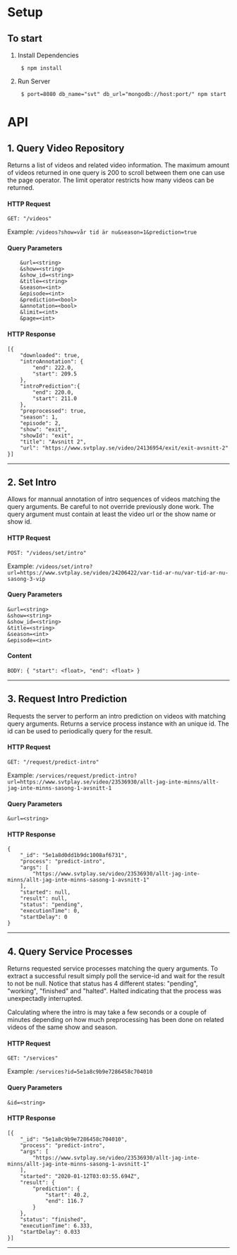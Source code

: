 # Setup

## To start

1) Install Dependencies

        $ npm install 

2) Run Server 

        $ port=8080 db_name="svt" db_url="mongodb://host:port/" npm start 


# API

## 1. Query Video Repository 

Returns a list of videos and related video information. The maximum amount of videos returned in one query is 200 to scroll between them one can use the page operator. The limit operator restricts how many videos can be returned.

#### HTTP Request

    GET: "/videos"

Example: ```/videos?show=vår tid är nu&season=1&prediction=true```

#### Query Parameters

        &url=<string>  
        &show=<string>
        &show_id=<string>
        &title=<string>
        &season=<int>
        &episode=<int>
        &prediction=<bool>
        &annotation=<bool>      
        &limit=<int>
        &page=<int>

#### HTTP Response 

    [{
        "downloaded": true,
        "introAnnotation": {
            "end": 222.0,
            "start": 209.5
        },
        "introPrediction":{
            "end": 220.0,
            "start": 211.0
        },
        "preprocessed": true,
        "season": 1,
        "episode": 2,
        "show": "exit",
        "showId": "exit",
        "title": "Avsnitt 2",
        "url": "https://www.svtplay.se/video/24136954/exit/exit-avsnitt-2"
    }]

---

## 2. Set Intro 

Allows for mannual annotation of intro sequences of videos matching the query arguments. Be careful to not override previously done work. The query argument must contain at least the video url or the show name or show id. 

#### HTTP Request
    POST: "/videos/set/intro"

Example: ```/videos/set/intro?url=https://www.svtplay.se/video/24206422/var-tid-ar-nu/var-tid-ar-nu-sasong-3-vip```

#### Query Parameters
    &url=<string>   
    &show=<string>
    &show_id=<string>
    &title=<string>
    &season=<int>
    &episode=<int>
#### Content
    BODY: { "start": <float>, "end": <float> }

---
## 3. Request Intro Prediction 

Requests the server to perform an intro prediction on videos with matching query arguments. Returns a service process instance with an unique id. The id can be used to periodically query for the result.

#### HTTP Request
    GET: "/request/predict-intro"
    
Example: ```/services/request/predict-intro?url=https://www.svtplay.se/video/23536930/allt-jag-inte-minns/allt-jag-inte-minns-sasong-1-avsnitt-1```

#### Query Parameters
    &url=<string>  

#### HTTP Response 

    {
        "_id": "5e1a8d0dd1b9dc1008af6731",
        "process": "predict-intro",
        "args": [
            "https://www.svtplay.se/video/23536930/allt-jag-inte-minns/allt-jag-inte-minns-sasong-1-avsnitt-1"
        ],
        "started": null,
        "result": null,
        "status": "pending",
        "executionTime": 0,
        "startDelay": 0
    }

---
## 4. Query Service Processes 

Returns requested service processes matching the query arguments. To extract a successful result simply poll the service-id and wait for the result to not be null. Notice that status has 4 different states: "pending", "working", "finished" and "halted". Halted indicating that the process was unexpectadly interrupted. 

Calculating where the intro is may take a few seconds or a couple of minutes depending on how much preprocessing has been done on related videos of the same show and season.

#### HTTP Request
    GET: "/services"
    
Example: ```/services?id=5e1a8c9b9e7286458c704010```

#### Query Parameters
    &id=<string>  

#### HTTP Response 

    [{
        "_id": "5e1a8c9b9e7286458c704010",
        "process": "predict-intro",
        "args": [
            "https://www.svtplay.se/video/23536930/allt-jag-inte-minns/allt-jag-inte-minns-sasong-1-avsnitt-1"
        ],
        "started": "2020-01-12T03:03:55.694Z",
        "result": {
            "prediction": {
                "start": 40.2,
                "end": 116.7
            }
        },
        "status": "finished",
        "executionTime": 6.333,
        "startDelay": 0.033
    }]

---

